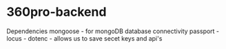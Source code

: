 # 360pro-backend


Dependencies
 mongoose - for mongoDB database connectivity
 passport - 
 locus - 
 dotenc - allows us to save secet keys and api's
 